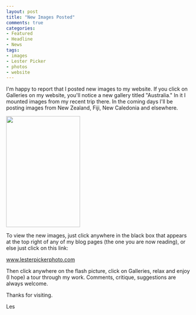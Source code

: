 ```yaml
---
layout: post
title: "New Images Posted"
comments: true
categories:
- Featured
- Headline
- News
tags:
- images
- Lester Picker
- photos
- website
---
```

I'm happy to report that I posted new images to my website. If you click on Galleries on my website, you'll notice a new gallery titled "Australia." In it I mounted images from my recent trip there. In the coming days I'll be posting images from New Zealand, Fiji, New Caledonia and elsewhere.

<a href="http://blog.lesterpickerphoto.com/wp-content/uploads/2010/12/Great-Ocean-Road-Victoria-Australia-342010-11-09.jpg"><img class="aligncenter size-medium wp-image-806" title="Great Ocean Road, Victoria, Australia 342010-11-09" src="http://blog.lesterpickerphoto.com/wp-content/uploads/2010/12/Great-Ocean-Road-Victoria-Australia-342010-11-09-200x300.jpg" alt="" width="200" height="300"></a>

To view the new images, just click anywhere in the black box that appears at the top right of any of my blog pages (the one you are now reading), or else just click on this link:

<a href="http://www.lesterpickerphoto.com">www.lesterpickerphoto.com</a>

Then click anywhere on the flash picture, click on Galleries, relax and enjoy (I hope) a tour through my work. Comments, critique, suggestions are always welcome.

Thanks for visiting.

Les